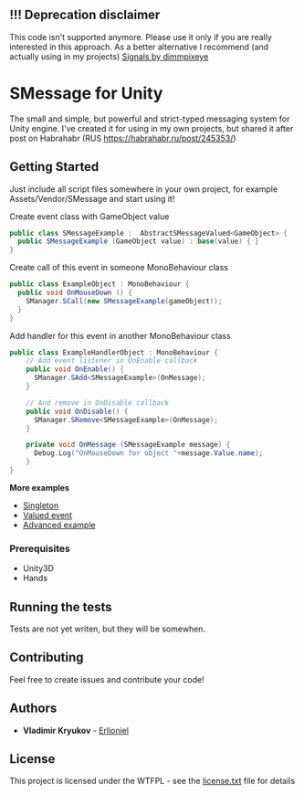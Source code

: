 ## !!! Deprecation disclaimer

This code isn't supported anymore. Please use it only if you are really interested in this approach. As a better alternative I recommend (and actually using in my projects) [Signals by dimmpixeye](https://github.com/dimmpixeye/Unity3d-Signals)

# SMessage for Unity

The small and simple, but powerful and strict-typed messaging system for Unity engine.
I've created it for using in my own projects, but shared it after post on Habrahabr (RUS https://habrahabr.ru/post/245353/)
## Getting Started

Just include all script files somewhere in your own project, for example Assets/Vendor/SMessage and start using it!


Create event class with GameObject value
```c#
public class SMessageExample :  AbstractSMessageValued<GameObject> {
  public SMessageExample (GameObject value) : base(value) { }
}
```

Create call of this event in someone MonoBehaviour class
```c#
public class ExampleObject : MonoBehaviour {
  public void OnMouseDown () {
    SManager.SCall(new SMessageExample(gameObject));
  }
}
```

Add handler for this event in another MonoBehaviour class
```c#
public class ExampleHandlerObject : MonoBehaviour {
    // Add event listener in OnEnable callback
    public void OnEnable() {
      SManager.SAdd<SMessageExample>(OnMessage);
    }

    // And remove in OnDisable callback
    public void OnDisable() {
      SManager.SRemove<SMessageExample>(OnMessage);
    }

    private void OnMessage (SMessageExample message) {
      Debug.Log("OnMouseDown for object "+message.Value.name);
    }
}
```

**More examples**
* [Singleton](Assets/Scripts/Examples/SingletonExample.cs)
* [Valued event](Assets/Scripts/Examples/ValuedMessageExample.cs)
* [Advanced example](Assets/Scripts/Examples/AdvanceExample.cs)

### Prerequisites

* Unity3D
* Hands

## Running the tests

Tests are not yet writen, but they will be somewhen.

## Contributing

Feel free to create issues and contribute your code! 

## Authors

* **Vladimir Kryukov** - [Erlioniel](https://github.com/erlioniel)

## License

This project is licensed under the WTFPL - see the [license.txt](license.txt) file for details
